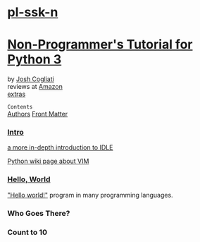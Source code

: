# [pl-ssk-n](README.md)

# [Non-Programmer's Tutorial for Python 3](https://en.wikibooks.org/wiki/Non-Programmer%27s_Tutorial_for_Python_3)
by [Josh Cogliati](http://jjc.freeshell.org)  
reviews at [Amazon](https://www.amazon.com/Non-Programmers-Tutorial-Python-Josh-Cogliati/dp/1365101355#customerReviews)  
[extras](http://jjc.freeshell.org/easytut/)

```Contents```  
[Authors](https://en.wikibooks.org/wiki/Non-Programmer%27s_Tutorial_for_Python_3/Authors)
[Front Matter](https://en.wikibooks.org/wiki/Non-Programmer%27s_Tutorial_for_Python_3/Front_matter)

### [Intro](https://en.wikibooks.org/wiki/Non-Programmer%27s_Tutorial_for_Python_3/Intro)

[a more in-depth introduction to IDLE](http://www.hashcollision.org/hkn/python/idle_intro/index.html)

[Python wiki page about VIM](https://wiki.python.org/moin/Vim)

### [Hello, World](https://en.wikibooks.org/wiki/Non-Programmer%27s_Tutorial_for_Python_3/Hello,_World)

["Hello world!"](https://en.wikibooks.org/wiki/Computer_Programming/Hello_world) program in many programming languages.


### Who Goes There?

### Count to 10




